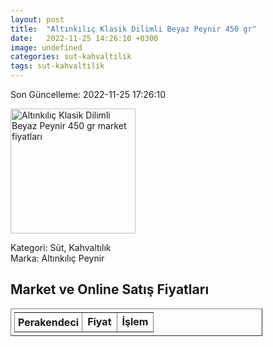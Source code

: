 ```yaml
---
layout: post
title:  "Altınkılıç Klasik Dilimli Beyaz Peynir 450 gr"
date:   2022-11-25 14:26:10 +0300
image: undefined
categories: sut-kahvaltilik
tags: sut-kahvaltilik
---
```


Son Güncelleme: 2022-11-25 17:26:10

<img src="undefined" width="200" alt="Altınkılıç Klasik Dilimli Beyaz Peynir 450 gr market fiyatları" />

Kategori: Süt, Kahvaltılık
<br />
Marka: Altınkılıç Peynir

<h2>Market ve Online Satış Fiyatları</h2>

<table border="1" style="padding: 5px;width:80%;">
  <tr>
    <td style="padding: 5px;"><strong>Perakendeci</strong></td>
    <td><strong>Fiyat</strong></td>
    <td><strong>İşlem</strong></td>
  </tr>
  
</table>

